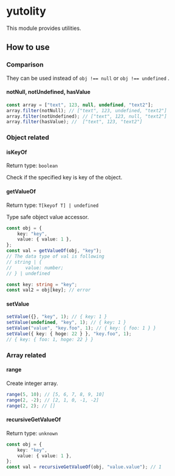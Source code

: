 # yutolity

This module provides utilities.

## How to use

### Comparison

They can be used instead of `obj !== null` or `obj !== undefined` .

#### notNull, notUndefined, hasValue

```ts
const array = ["text", 123, null, undefined, "text2"];
array.filter(notNull); // ["text", 123, undefined, "text2"]
array.filter(notUndefined); // ["text", 123, null, "text2"]
array.filter(hasValue); //  ["text", 123, "text2"]
```

### Object related

#### isKeyOf

Return type: `boolean`

Check if the specified key is key of the object.

#### getValueOf

Return type: `T[keyof T] | undefined`

Type safe object value accessor.

```ts
const obj = {
    key: "key",
    value: { value: 1 },
};
const val = getValueOf(obj, "key");
// The data type of val is following
// string | {
//     value: number;
// } | undefined

const key: string = "key";
const val2 = obj[key]; // error
```

#### setValue

```ts
setValue({}, "key", 1); // { key: 1 }
setValue(undefined, "key", 1); // { key: 1 }
setValue("value", "key.foo", 1); // { key: { foo: 1 } }
setValue({ key: { hoge: 22 } }, "key.foo", 1);
// { key: { foo: 1, hoge: 22 } }
```

### Array related

#### range

Create integer array.

```ts
range(5, 10); // [5, 6, 7, 8, 9, 10]
range(2, -2); // [2, 1, 0, -1, -2]
range(2, 2); // []
```

#### recursiveGetValueOf

Return type: `unknown`

```ts
const obj = {
    key: "key",
    value: { value: 1 },
};
const val = recursiveGetValueOf(obj, "value.value"); // 1
```
